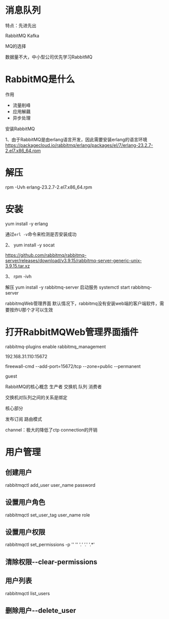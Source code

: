 # 消息队列

特点：先进先出


RabbitMQ
Kafka


MQ的选择

数据量不大，中小型公司优先学习RabbitMQ



# RabbitMQ是什么

作用
- 流量削峰
- 应用解藕
- 异步处理



安装RabbitMQ

1、由于RabbitMQ是由erlang语言开发，因此需要安装erlang的语言环境
https://packagecloud.io/rabbitmq/erlang/packages/el/7/erlang-23.2.7-2.el7.x86_64.rpm
# 解压

rpm -Uvh erlang-23.2.7-2.el7.x86_64.rpm
# 安装
yum install -y erlang

通过`erl -v`命令来检测是否安装成功

2、
yum install -y socat

https://github.com/rabbitmq/rabbitmq-server/releases/download/v3.9.15/rabbitmq-server-generic-unix-3.9.15.tar.xz



3、
rpm -ivh 

解压
yum install -y rabbitmq-server
启动服务
systemctl start rabbitmq-server




rabbitmqWeb管理界面
默认情况下，rabbitmq没有安装web端的客户端软件，需要按炸U那个才可以生效
# 打开RabbitMQWeb管理界面插件
rabbitmq-plugins enable rabbitmq_management

192.168.31.110:15672


fireewall-cmd --add-port=15672/tcp --zone=public --permanent 

guest





RabbitMQ的核心概念
生产者
交换机
队列
消费者

交换机对队列之间的关系是绑定



核心部分

发布订阅
路由模式



channel：极大的降低了ctp connection的开销









# 用户管理


## 创建用户
rabbitmqctl add_user user_name password

## 设置用户角色
rabbitmqctl set_user_tag user_name role


## 设置用户权限
rabbitmqctl set_permissions -p '' '' '.*' '.*' '.*'


## 清除权限--clear-permissions


## 用户列表
rabbitmqctl list_users


## 删除用户--delete_user


